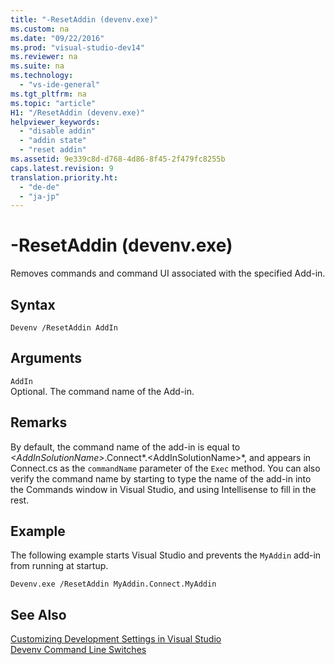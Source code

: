 ```yaml
---
title: "-ResetAddin (devenv.exe)"
ms.custom: na
ms.date: "09/22/2016"
ms.prod: "visual-studio-dev14"
ms.reviewer: na
ms.suite: na
ms.technology: 
  - "vs-ide-general"
ms.tgt_pltfrm: na
ms.topic: "article"
H1: "/ResetAddin (devenv.exe)"
helpviewer_keywords: 
  - "disable addin"
  - "addin state"
  - "reset addin"
ms.assetid: 9e339c8d-d768-4d86-8f45-2f479fc8255b
caps.latest.revision: 9
translation.priority.ht: 
  - "de-de"
  - "ja-jp"
---
```

# -ResetAddin (devenv.exe)
Removes commands and command UI associated with the specified Add-in.  
  
## Syntax  
  
```  
Devenv /ResetAddin AddIn  
```  
  
## Arguments  
 `AddIn`  
 Optional. The command name of the Add-in.  
  
## Remarks  
 By default, the command name of the add-in is equal to *\<AddInSolutionName>*.Connect*.\<AddInSolutionName>*, and appears in Connect.cs as the `commandName` parameter of the `Exec` method. You can also verify the command name by starting to type the name of the add-in into the Commands window in Visual Studio, and using Intellisense to fill in the rest.  
  
## Example  
 The following example starts Visual Studio and prevents the `MyAddin` add-in from running at startup.  
  
```  
Devenv.exe /ResetAddin MyAddin.Connect.MyAddin  
```  
  
## See Also  
 [Customizing Development Settings in Visual Studio](assetId:///22c4debb-4e31-47a8-8f19-16f328d7dcd3)   
 [Devenv Command Line Switches](../vs140/devenv-command-line-switches.md)